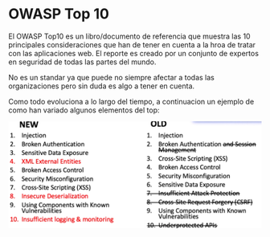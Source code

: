 # OWASP Top 10

El OWASP Top10 es un libro/documento de referencia que muestra las 10 principales consideraciones que han de tener en cuenta a la hroa de tratar con las aplicaciones web. El reporte es creado por un conjunto de expertos en seguridad de todas las partes del mundo.

No es un standar ya que puede no siempre afectar a todas las organizaciones pero sin duda es algo a tener en cuenta.

Como todo evoluciona a lo largo del tiempo, a continuacion un ejemplo de como han variado algunos elementos del top:

![](../../../.gitbook/assets/imagen%20%28436%29.png)


